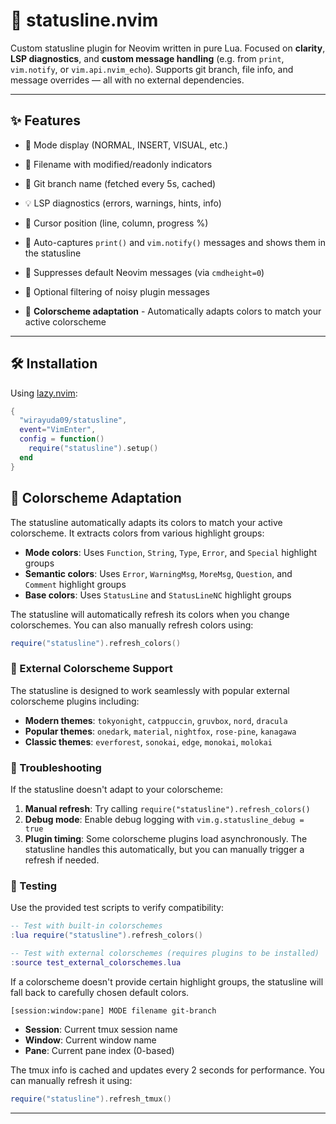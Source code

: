 # 🧬 statusline.nvim

Custom statusline plugin for Neovim written in pure Lua. Focused on **clarity**, **LSP diagnostics**, and **custom message handling** (e.g. from `print`, `vim.notify`, or `vim.api.nvim_echo`). Supports git branch, file info, and message overrides — all with no external dependencies.

---

## ✨ Features

- 📌 Mode display (NORMAL, INSERT, VISUAL, etc.)
- 📁 Filename with modified/readonly indicators
- 🌿 Git branch name (fetched every 5s, cached)
- 💡 LSP diagnostics (errors, warnings, hints, info)
- 🧠 Cursor position (line, column, progress %)
- 🔄 Auto-captures `print()` and `vim.notify()` messages and shows them in the statusline
- 🚫 Suppresses default Neovim messages (via `cmdheight=0`)
- 🔕 Optional filtering of noisy plugin messages

- 🎨 **Colorscheme adaptation** - Automatically adapts colors to match your active colorscheme

---

## 🛠️ Installation

Using [lazy.nvim](https://github.com/folke/lazy.nvim):

```lua
{
  "wirayuda09/statusline",
  event="VimEnter",
  config = function()
    require("statusline").setup()
  end
}
```

## 🎨 Colorscheme Adaptation

The statusline automatically adapts its colors to match your active colorscheme. It extracts colors from various highlight groups:

- **Mode colors**: Uses `Function`, `String`, `Type`, `Error`, and `Special` highlight groups
- **Semantic colors**: Uses `Error`, `WarningMsg`, `MoreMsg`, `Question`, and `Comment` highlight groups
- **Base colors**: Uses `StatusLine` and `StatusLineNC` highlight groups

The statusline will automatically refresh its colors when you change colorschemes. You can also manually refresh colors using:

```lua
require("statusline").refresh_colors()
```

### 🌈 External Colorscheme Support

The statusline is designed to work seamlessly with popular external colorscheme plugins including:

- **Modern themes**: `tokyonight`, `catppuccin`, `gruvbox`, `nord`, `dracula`
- **Popular themes**: `onedark`, `material`, `nightfox`, `rose-pine`, `kanagawa`
- **Classic themes**: `everforest`, `sonokai`, `edge`, `monokai`, `molokai`

### 🔧 Troubleshooting

If the statusline doesn't adapt to your colorscheme:

1. **Manual refresh**: Try calling `require("statusline").refresh_colors()`
2. **Debug mode**: Enable debug logging with `vim.g.statusline_debug = true`
3. **Plugin timing**: Some colorscheme plugins load asynchronously. The statusline handles this automatically, but you can manually trigger a refresh if needed.

### 🧪 Testing

Use the provided test scripts to verify compatibility:

```lua
-- Test with built-in colorschemes
:lua require("statusline").refresh_colors()

-- Test with external colorschemes (requires plugins to be installed)
:source test_external_colorschemes.lua
```

If a colorscheme doesn't provide certain highlight groups, the statusline will fall back to carefully chosen default colors.


```
[session:window:pane] MODE filename git-branch
```

- **Session**: Current tmux session name
- **Window**: Current window name  
- **Pane**: Current pane index (0-based)

The tmux info is cached and updates every 2 seconds for performance. You can manually refresh it using:

```lua
require("statusline").refresh_tmux()
```

---

